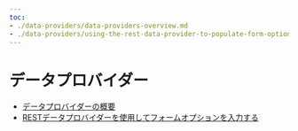```yaml
---
toc:
- ./data-providers/data-providers-overview.md
- ./data-providers/using-the-rest-data-provider-to-populate-form-options.md
---
```

# データプロバイダー

- [データプロバイダーの概要](./data-providers/data-providers-overview.md)
- [RESTデータプロバイダーを使用してフォームオプションを入力する](./data-providers/using-the-rest-data-provider-to-populate-form-options.md)
